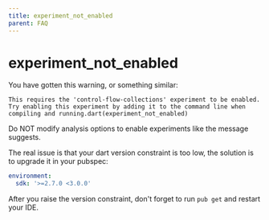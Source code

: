 ```yaml
---
title: experiment_not_enabled
parent: FAQ
---
```


# experiment_not_enabled

You have gotten this warning, or something similar:

```
This requires the 'control-flow-collections' experiment to be enabled.
Try enabling this experiment by adding it to the command line when compiling and running.dart(experiment_not_enabled)
```

Do NOT modify analysis options to enable experiments like the message suggests.

The real issue is that your dart version constraint is too low, the solution is to upgrade it in your pubspec:

```yaml
environment:
  sdk: '>=2.7.0 <3.0.0'
```

After you raise the version constraint, don't forget to run `pub get` and restart your IDE.